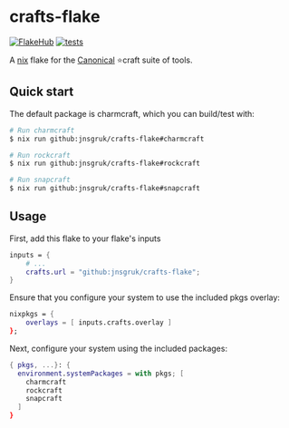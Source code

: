 # crafts-flake

[![FlakeHub](https://img.shields.io/endpoint?url=https://flakehub.com/f/jnsgruk/crafts-flake/badge)](https://flakehub.com/flake/jnsgruk/crafts-flake)
[![tests](https://github.com/jnsgruk/crafts-flake/actions/workflows/ci.yaml/badge.svg)](https://github.com/jnsgruk/crafts-flake/actions/workflows/ci.yaml)

A [nix](https://nixos.org/) flake for the [Canonical](https://canonical.com) ⭐craft suite of tools.

## Quick start

The default package is charmcraft, which you can build/test with:

```bash
# Run charmcraft
$ nix run github:jnsgruk/crafts-flake#charmcraft

# Run rockcraft
$ nix run github:jnsgruk/crafts-flake#rockcraft

# Run snapcraft
$ nix run github:jnsgruk/crafts-flake#snapcraft
```

## Usage

First, add this flake to your flake's inputs

```nix
inputs = {
    # ...
    crafts.url = "github:jnsgruk/crafts-flake";
}
```

Ensure that you configure your system to use the included pkgs overlay:

```nix
nixpkgs = {
    overlays = [ inputs.crafts.overlay ]
};
```

Next, configure your system using the included packages:

```nix
{ pkgs, ...}: {
  environment.systemPackages = with pkgs; [
    charmcraft
    rockcraft
    snapcraft
  ]
}
```
